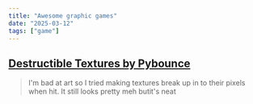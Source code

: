 ```yaml
---
title: "Awesome graphic games"
date: "2025-03-12"
tags: ["game"]
---
```


## [Destructible Textures by Pybounce](https://www.youtube.com/watch?v=1XetFP-jzYY&t=301s)

> I'm bad at art so I tried making textures break up in to their pixels when hit. It still looks pretty meh butit's neat
